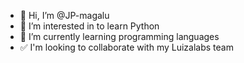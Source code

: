 - 👋 Hi, I’m @JP-magalu
- 👀 I’m interested in to learn Python
- 🌱 I’m currently learning programming languages
- ✅ I'm looking to collaborate with my Luizalabs team

<!---
JP-magalu/JP-magalu is a ✨ special ✨ repository because its `README.md` (this file) appears on your GitHub profile.
You can click the Preview link to take a look at your changes.
--->
